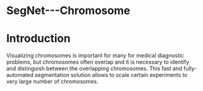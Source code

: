 # SegNet---Chromosome

# Introduction

Visualizing chromosomes is important for  many  for  medical  diagnostic  problems,  but  chromosomes  often  overlap  and  it  is
necessary to identify and distinguish between the overlapping chromosomes.  This fast and fully-automated segmentation solution 
allows to scale certain experiments to very large number of chromosomes.
